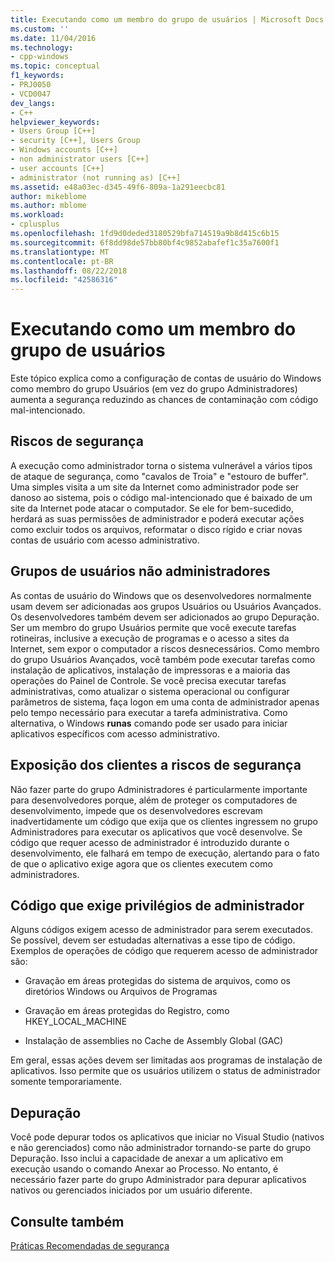 ```yaml
---
title: Executando como um membro do grupo de usuários | Microsoft Docs
ms.custom: ''
ms.date: 11/04/2016
ms.technology:
- cpp-windows
ms.topic: conceptual
f1_keywords:
- PRJ0050
- VCD0047
dev_langs:
- C++
helpviewer_keywords:
- Users Group [C++]
- security [C++], Users Group
- Windows accounts [C++]
- non administrator users [C++]
- user accounts [C++]
- administrator (not running as) [C++]
ms.assetid: e48a03ec-d345-49f6-809a-1a291eecbc81
author: mikeblome
ms.author: mblome
ms.workload:
- cplusplus
ms.openlocfilehash: 1fd9d0deded3180529bfa714519a9b8d415c6b15
ms.sourcegitcommit: 6f8dd98de57bb80bf4c9852abafef1c35a7600f1
ms.translationtype: MT
ms.contentlocale: pt-BR
ms.lasthandoff: 08/22/2018
ms.locfileid: "42586316"
---
```

# <a name="running-as-a-member-of-the-users-group"></a>Executando como um membro do grupo de usuários
Este tópico explica como a configuração de contas de usuário do Windows como membro do grupo Usuários (em vez do grupo Administradores) aumenta a segurança reduzindo as chances de contaminação com código mal-intencionado.  
  
## <a name="security-risks"></a>Riscos de segurança  
 A execução como administrador torna o sistema vulnerável a vários tipos de ataque de segurança, como "cavalos de Troia" e "estouro de buffer". Uma simples visita a um site da Internet como administrador pode ser danoso ao sistema, pois o código mal-intencionado que é baixado de um site da Internet pode atacar o computador. Se ele for bem-sucedido, herdará as suas permissões de administrador e poderá executar ações como excluir todos os arquivos, reformatar o disco rígido e criar novas contas de usuário com acesso administrativo.  
  
## <a name="non-administrator-user-groups"></a>Grupos de usuários não administradores  
 As contas de usuário do Windows que os desenvolvedores normalmente usam devem ser adicionadas aos grupos Usuários ou Usuários Avançados. Os desenvolvedores também devem ser adicionados ao grupo Depuração. Ser um membro do grupo Usuários permite que você execute tarefas rotineiras, inclusive a execução de programas e o acesso a sites da Internet, sem expor o computador a riscos desnecessários. Como membro do grupo Usuários Avançados, você também pode executar tarefas como instalação de aplicativos, instalação de impressoras e a maioria das operações do Painel de Controle. Se você precisa executar tarefas administrativas, como atualizar o sistema operacional ou configurar parâmetros de sistema, faça logon em uma conta de administrador apenas pelo tempo necessário para executar a tarefa administrativa. Como alternativa, o Windows **runas** comando pode ser usado para iniciar aplicativos específicos com acesso administrativo.  
  
## <a name="exposing-customers-to-security-risks"></a>Exposição dos clientes a riscos de segurança  
 Não fazer parte do grupo Administradores é particularmente importante para desenvolvedores porque, além de proteger os computadores de desenvolvimento, impede que os desenvolvedores escrevam inadvertidamente um código que exija que os clientes ingressem no grupo Administradores para executar os aplicativos que você desenvolve. Se código que requer acesso de administrador é introduzido durante o desenvolvimento, ele falhará em tempo de execução, alertando para o fato de que o aplicativo exige agora que os clientes executem como administradores.  
  
## <a name="code-that-requires-administrator-privileges"></a>Código que exige privilégios de administrador  
 Alguns códigos exigem acesso de administrador para serem executados. Se possível, devem ser estudadas alternativas a esse tipo de código. Exemplos de operações de código que requerem acesso de administrador são:  
  
-   Gravação em áreas protegidas do sistema de arquivos, como os diretórios Windows ou Arquivos de Programas  
  
-   Gravação em áreas protegidas do Registro, como HKEY_LOCAL_MACHINE  
  
-   Instalação de assemblies no Cache de Assembly Global (GAC)  
  
 Em geral, essas ações devem ser limitadas aos programas de instalação de aplicativos. Isso permite que os usuários utilizem o status de administrador somente temporariamente.  
  
## <a name="debugging"></a>Depuração  
 Você pode depurar todos os aplicativos que iniciar no Visual Studio (nativos e não gerenciados) como não administrador tornando-se parte do grupo Depuração. Isso inclui a capacidade de anexar a um aplicativo em execução usando o comando Anexar ao Processo. No entanto, é necessário fazer parte do grupo Administrador para depurar aplicativos nativos ou gerenciados iniciados por um usuário diferente.  
  
## <a name="see-also"></a>Consulte também  
 [Práticas Recomendadas de segurança](security-best-practices-for-cpp.md)